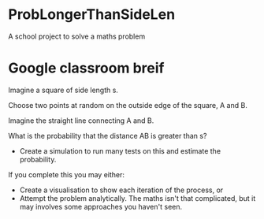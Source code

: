 # ProbLongerThanSideLen    
A school project to solve a maths problem    

# Google classroom breif
Imagine a square of side length s.

Choose two points at random on the outside edge of the square, A and B.

Imagine the straight line connecting A and B.

What is the probability that the distance AB is greater than s?
- Create a simulation to run many tests on this and estimate the probability.

If you complete this you may either:
- Create a visualisation to show each iteration of the process, or
- Attempt the problem analytically.  The maths isn't that complicated, but it may involves some approaches you haven't seen.